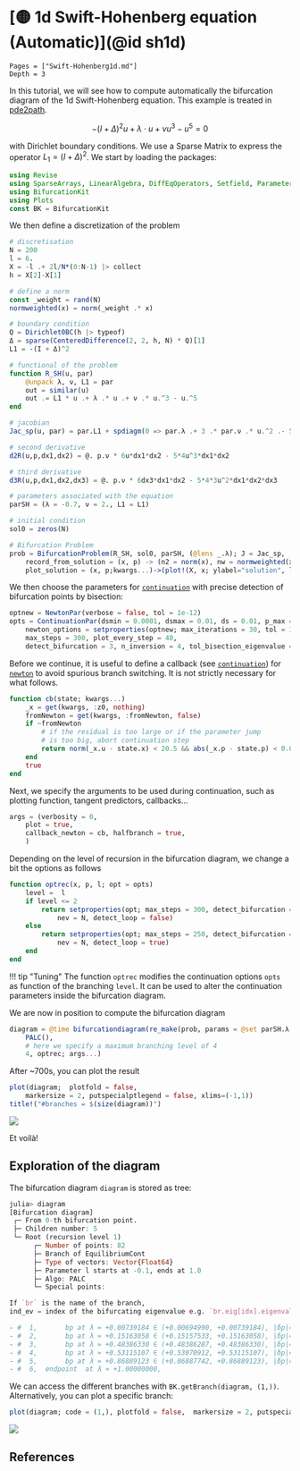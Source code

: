 # [🟡 1d Swift-Hohenberg equation (Automatic)](@id sh1d)

```@contents
Pages = ["Swift-Hohenberg1d.md"]
Depth = 3
```

In this tutorial, we will see how to compute automatically the bifurcation diagram of the 1d Swift-Hohenberg equation. This example is treated in [pde2path](http://www.staff.uni-oldenburg.de/hannes.uecker/pde2path/).

$$-(I+\Delta)^2 u+\lambda\cdot u +\nu u^3-u^5 = 0\tag{E}$$

with Dirichlet boundary conditions. We use a Sparse Matrix to express the operator $L_1=(I+\Delta)^2$. We start by loading the packages:

```julia
using Revise
using SparseArrays, LinearAlgebra, DiffEqOperators, Setfield, Parameters
using BifurcationKit
using Plots
const BK = BifurcationKit
```

We then define a discretization of the problem

```julia
# discretisation
N = 200
l = 6.
X = -l .+ 2l/N*(0:N-1) |> collect
h = X[2]-X[1]

# define a norm
const _weight = rand(N)
normweighted(x) = norm(_weight .* x)

# boundary condition
Q = Dirichlet0BC(h |> typeof)
Δ = sparse(CenteredDifference(2, 2, h, N) * Q)[1]
L1 = -(I + Δ)^2

# functional of the problem
function R_SH(u, par)
	@unpack λ, ν, L1 = par
	out = similar(u)
	out .= L1 * u .+ λ .* u .+ ν .* u.^3 - u.^5
end

# jacobian
Jac_sp(u, par) = par.L1 + spdiagm(0 => par.λ .+ 3 .* par.ν .* u.^2 .- 5 .* u.^4)

# second derivative
d2R(u,p,dx1,dx2) = @. p.ν * 6u*dx1*dx2 - 5*4u^3*dx1*dx2

# third derivative
d3R(u,p,dx1,dx2,dx3) = @. p.ν * 6dx3*dx1*dx2 - 5*4*3u^2*dx1*dx2*dx3

# parameters associated with the equation
parSH = (λ = -0.7, ν = 2., L1 = L1)

# initial condition
sol0 = zeros(N)

# Bifurcation Problem
prob = BifurcationProblem(R_SH, sol0, parSH, (@lens _.λ); J = Jac_sp,
	record_from_solution = (x, p) -> (n2 = norm(x), nw = normweighted(x), s = sum(x), s2 = x[end ÷ 2], s4 = x[end ÷ 4], s5 = x[end ÷ 5]),
	plot_solution = (x, p;kwargs...)->(plot!(X, x; ylabel="solution", label="", kwargs...)))
```

We then choose the parameters for [`continuation`](@ref) with precise detection of bifurcation points by bisection:

```julia
optnew = NewtonPar(verbose = false, tol = 1e-12)
opts = ContinuationPar(dsmin = 0.0001, dsmax = 0.01, ds = 0.01, p_max = 1.,
	newton_options = setproperties(optnew; max_iterations = 30, tol = 1e-8),
	max_steps = 300, plot_every_step = 40,
	detect_bifurcation = 3, n_inversion = 4, tol_bisection_eigenvalue = 1e-17, dsmin_bisection = 1e-7)
```

Before we continue, it is useful to define a callback (see [`continuation`](@ref)) for [`newton`](@ref) to avoid spurious branch switching. It is not strictly necessary for what follows.

```julia
function cb(state; kwargs...)
	_x = get(kwargs, :z0, nothing)
	fromNewton = get(kwargs, :fromNewton, false)
	if ~fromNewton
		# if the residual is too large or if the parameter jump
		# is too big, abort continuation step
		return norm(_x.u - state.x) < 20.5 && abs(_x.p - state.p) < 0.05
	end
	true
end
```

Next, we specify the arguments to be used during continuation, such as plotting function, tangent predictors, callbacks...

```julia
args = (verbosity = 0,
	plot = true,
	callback_newton = cb, halfbranch = true,
	)
```

Depending on the level of recursion in the bifurcation diagram, we change a bit the options as follows

```julia
function optrec(x, p, l; opt = opts)
	level =  l
	if level <= 2
		return setproperties(opt; max_steps = 300, detect_bifurcation = 3,
			nev = N, detect_loop = false)
	else
		return setproperties(opt; max_steps = 250, detect_bifurcation = 3,
			nev = N, detect_loop = true)
	end
end
```

!!! tip "Tuning"
    The function `optrec` modifies the continuation options `opts` as function of the branching `level`. It can be used to alter the continuation parameters inside the bifurcation diagram.

We are now in position to compute the bifurcation diagram

```julia
diagram = @time bifurcationdiagram(re_make(prob, params = @set parSH.λ = -0.1),
	PALC(),
	# here we specify a maximum branching level of 4
	4, optrec; args...)
```  

After ~700s, you can plot the result  

```julia
plot(diagram;  plotfold = false,  
	markersize = 2, putspecialptlegend = false, xlims=(-1,1))
title!("#branches = $(size(diagram))")
```

![](BDSH1d.png)

Et voilà!

## Exploration of the diagram

The bifurcation diagram `diagram` is stored as tree:

```julia
julia> diagram
[Bifurcation diagram]
 ┌─ From 0-th bifurcation point.
 ├─ Children number: 5
 └─ Root (recursion level 1)
      ┌─ Number of points: 82
      ├─ Branch of EquilibriumCont
      ├─ Type of vectors: Vector{Float64}
      ├─ Parameter l starts at -0.1, ends at 1.0
      ├─ Algo: PALC
      └─ Special points:

If `br` is the name of the branch,
ind_ev = index of the bifurcating eigenvalue e.g. `br.eig[idx].eigenvals[ind_ev]`

- #  1,       bp at λ ≈ +0.00739184 ∈ (+0.00694990, +0.00739184), |δp|=4e-04, [converged], δ = ( 1,  0), step =   8, eigenelements in eig[  9], ind_ev =   1
- #  2,       bp at λ ≈ +0.15163058 ∈ (+0.15157533, +0.15163058), |δp|=6e-05, [converged], δ = ( 1,  0), step =  19, eigenelements in eig[ 20], ind_ev =   2
- #  3,       bp at λ ≈ +0.48386330 ∈ (+0.48386287, +0.48386330), |δp|=4e-07, [converged], δ = ( 1,  0), step =  43, eigenelements in eig[ 44], ind_ev =   3
- #  4,       bp at λ ≈ +0.53115107 ∈ (+0.53070912, +0.53115107), |δp|=4e-04, [converged], δ = ( 1,  0), step =  47, eigenelements in eig[ 48], ind_ev =   4
- #  5,       bp at λ ≈ +0.86889123 ∈ (+0.86887742, +0.86889123), |δp|=1e-05, [converged], δ = ( 1,  0), step =  71, eigenelements in eig[ 72], ind_ev =   5
- #  6,  endpoint  at λ ≈ +1.00000000,                                                                      step =  81
```

We can access the different branches with `BK.getBranch(diagram, (1,))`. Alternatively, you can plot a specific branch:

```julia
plot(diagram; code = (1,), plotfold = false,  markersize = 2, putspecialptlegend = false, xlims=(-1,1))
```

![](BDSH1d-1.png)

## References 
